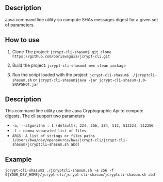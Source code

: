 ## Description
Java command line utility so compute SHAs messages digest for a given set of parameters.

## How to use

1. Clone The project:
`jcrypt-cli-shasum$ git clone https://github.com/boriswaguia/jcrypt-cli.git`

2. Build the project:
`jcrypt-cli-shasum$ mvn clean package`

3. Run the script loaded with the project:
`jcrypt-cli-shasum$ ./jcryptcli-shasum.sh` or `jcrypt-cli-shasum$java -jar jcrypt-cli-shasum-1.0-SNAPSHOT.jar`


## Description

This command line utility use the Java Cryptographic Api to compute digests. The cli support two parameters

- `-a, --algorithm : 1 (default), 224, 256, 384, 512, 512224, 512256`
- `-f : comma separated list of files`
- `ARGS: A list of strings or files paths (/Users/bwa/dev/opensource/bwa/jcrypt-cli/jcrypt-cli-shasum/jcryptcli-shasum.sh abd)`

## Example

`jcrypt-cli-shasum$ ./jcryptcli-shasum.sh -a 256 -f ${YOUR_DEV_HOME}/jcrypt-cli/jcrypt-cli-shasum/jcryptcli-shasum.sh abd`
